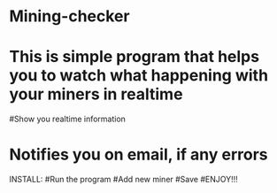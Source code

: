 # Mining-checker
# This is simple program that helps you to watch what happening with your miners in realtime
#Show you realtime information
# Notifies you on email, if any errors
INSTALL:
#Run the program
#Add new miner
#Save
#ENJOY!!!
